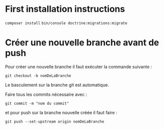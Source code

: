 # First installation instructions

`composer install`
`bin/console doctrine:migrations:migrate`

# Créer une nouvelle branche avant de push

Pour créer une nouvelle branche il faut exécuter la commande suivante :

`git checkout -b nomDeLaBranche`

Le basculement sur la branche git est automatique.

Faire tous les commits nécessaire avec :

`git commit -m "nom du commit"`

et pour push sur la branche nouvelle créée il faut faire :

`git push --set-upstream origin nomDeLaBranche`

